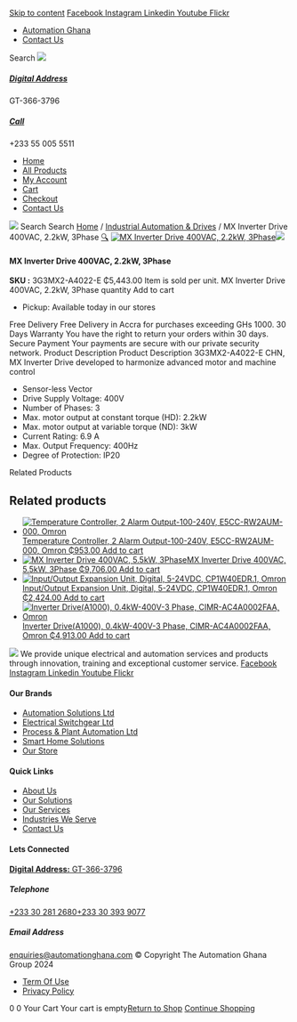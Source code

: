[Skip to content](https://store.automationghana.com/product/mx-inverter-drive-3g3mx2-a4022-e-chn-omron/#content)
[ Facebook ](https://www.facebook.com/automationgh/) [ Instagram ](https://www.instagram.com/automationgh/) [ Linkedin ](https://www.linkedin.com/company/the-automation-ghana-limited/) [ Youtube ](https://www.youtube.com/channel/UCurrRDUSm5oIW39VXjn1u0w) [ Flickr ](https://www.flickr.com/photos/181794037@N07/)
  * [ Automation Ghana ](https://automationghana.com)
  * [ Contact Us ](https://store.automationghana.com/contact/)


Search
[ ![](https://store.automationghana.com/wp-content/uploads/2024/04/Website-TAGG-Logo-BLUE.png) ](https://store.automationghana.com/)
[ ](https://maps.app.goo.gl/m4xeaagWCNbLk4jM6)
#####  [ Digital Address ](https://maps.app.goo.gl/m4xeaagWCNbLk4jM6)
GT-366-3796 
[ ](tel:+233550055511)
#####  [ Call ](tel:+233550055511)
+233 55 005 5511 
  * [Home](https://store.automationghana.com/)
  * [All Products](https://store.automationghana.com/shop/)
  * [My Account](https://store.automationghana.com/my-account/)
  * [Cart](https://store.automationghana.com/cart/)
  * [Checkout](https://store.automationghana.com/checkout/)
  * [Contact Us](https://store.automationghana.com/contact/)


[![](https://store.automationghana.com/wp-content/uploads/2024/04/AutomationGhana_logo_white.png)](https://store.automationghana.com)
Search
Search
[Home](https://store.automationghana.com) / [Industrial Automation & Drives](https://store.automationghana.com/product-category/industrial-automation/) / MX Inverter Drive 400VAC, 2.2kW, 3Phase
[🔍](https://store.automationghana.com/product/mx-inverter-drive-3g3mx2-a4022-e-chn-omron/)
[![MX Inverter Drive 400VAC, 2.2kW, 3Phase](https://store.automationghana.com/wp-content/uploads/2020/04/MX2-series-OMRON.jpg)](https://store.automationghana.com/wp-content/uploads/2020/04/MX2-series-OMRON.jpg)![](https://store.automationghana.com/wp-content/uploads/2020/04/MX2-series-OMRON.jpg)
####  MX Inverter Drive 400VAC, 2.2kW, 3Phase 
**SKU :** 3G3MX2-A4022-E 
₵5,443.00
Item is sold per unit.
MX Inverter Drive 400VAC, 2.2kW, 3Phase quantity
Add to cart
  * Pickup: Available today in our stores


Free Delivery 
Free Delivery in Accra for purchases exceeding GHs 1000. 
30 Days Warranty 
You have the right to return your orders within 30 days. 
Secure Payment 
Your payments are secure with our private security network. 
Product Description
Product Description
3G3MX2-A4022-E CHN, MX Inverter Drive developed to harmonize advanced motor and machine control 
  * Sensor-less Vector
  * Drive Supply Voltage: 400V
  * Number of Phases: 3
  * Max. motor output at constant torque (HD): 2.2kW
  * Max. motor output at variable torque (ND): 3kW
  * Current Rating: 6.9 A
  * Max. Output Frequency: 400Hz
  * Degree of Protection: IP20


Related Products 
## Related products
  * [![Temperature Controller, 2 Alarm Output-100-240V, E5CC-RW2AUM-000, Omron](https://store.automationghana.com/wp-content/uploads/2020/04/E5CC-Omron-temp-controller-300x300.jpg)Temperature Controller, 2 Alarm Output-100-240V, E5CC-RW2AUM-000, Omron ₵953.00 ](https://store.automationghana.com/product/temperature-controller-e5cc-rw2aum-000-omron/)
[Add to cart](https://store.automationghana.com/product/mx-inverter-drive-3g3mx2-a4022-e-chn-omron/?add-to-cart=1591)
  * [![MX Inverter Drive 400VAC, 5.5kW, 3Phase](https://store.automationghana.com/wp-content/uploads/2020/04/MX2-series-OMRON-300x300.jpg)MX Inverter Drive 400VAC, 5.5kW, 3Phase ₵9,706.00 ](https://store.automationghana.com/product/mx-inverter-drive-3g3mx2-a4055-e-chn-omron/)
[Add to cart](https://store.automationghana.com/product/mx-inverter-drive-3g3mx2-a4022-e-chn-omron/?add-to-cart=1580)
  * [![Input/Output Expansion Unit, Digital, 5-24VDC, CP1W40EDR.1, Omron](https://store.automationghana.com/wp-content/uploads/2020/04/CP1W4EDR-IO-EXPANSION-UNIT-300x300.jpg)Input/Output Expansion Unit, Digital, 5-24VDC, CP1W40EDR.1, Omron ₵2,424.00 ](https://store.automationghana.com/product/i-o-expansion-unit-cp1w40edr-1-omron/)
[Add to cart](https://store.automationghana.com/product/mx-inverter-drive-3g3mx2-a4022-e-chn-omron/?add-to-cart=1573)
  * [![Inverter Drive\(A1000\), 0.4kW-400V-3 Phase, CIMR-AC4A0002FAA, Omron](https://store.automationghana.com/wp-content/uploads/2020/04/CIMR-A-A1000-Variable-Freq-Drive.png)Inverter Drive(A1000), 0.4kW-400V-3 Phase, CIMR-AC4A0002FAA, Omron ₵4,913.00 ](https://store.automationghana.com/product/drive-cimr-ac4a0002faa-omron/)
[Add to cart](https://store.automationghana.com/product/mx-inverter-drive-3g3mx2-a4022-e-chn-omron/?add-to-cart=1571)


![](https://store.automationghana.com/wp-content/uploads/2024/04/AutomationGhana_logo_white.png)
We provide unique electrical and automation services and products through innovation, training and exceptional customer service.
[ Facebook ](https://www.facebook.com/automationgh/) [ Instagram ](https://www.instagram.com/automationgh/) [ Linkedin ](https://www.linkedin.com/company/the-automation-ghana-limited/) [ Youtube ](https://www.youtube.com/channel/UCurrRDUSm5oIW39VXjn1u0w) [ Flickr ](https://www.flickr.com/photos/181794037@N07/)
#### Our Brands
  * [ Automation Solutions Ltd ](https://store.automationghana.com/product/mx-inverter-drive-3g3mx2-a4022-e-chn-omron/)
  * [ Electrical Switchgear Ltd ](https://store.automationghana.com/product/mx-inverter-drive-3g3mx2-a4022-e-chn-omron/)
  * [ Process & Plant Automation Ltd ](https://store.automationghana.com/product/mx-inverter-drive-3g3mx2-a4022-e-chn-omron/)
  * [ Smart Home Solutions ](https://store.automationghana.com/product/mx-inverter-drive-3g3mx2-a4022-e-chn-omron/)
  * [ Our Store ](https://store.automationghana.com/product/mx-inverter-drive-3g3mx2-a4022-e-chn-omron/)


#### Quick Links
  * [ About Us ](https://store.automationghana.com/product/mx-inverter-drive-3g3mx2-a4022-e-chn-omron/)
  * [ Our Solutions ](https://store.automationghana.com/product/mx-inverter-drive-3g3mx2-a4022-e-chn-omron/)
  * [ Our Services ](https://store.automationghana.com/product/mx-inverter-drive-3g3mx2-a4022-e-chn-omron/)
  * [ Industries We Serve ](https://store.automationghana.com/product/mx-inverter-drive-3g3mx2-a4022-e-chn-omron/)
  * [ Contact Us ](https://store.automationghana.com/product/mx-inverter-drive-3g3mx2-a4022-e-chn-omron/)


#### Lets Connected
[**Digital Address:** GT-366-3796](https://maps.app.goo.gl/m4xeaagWCNbLk4jM6)
#####  Telephone 
[ +233 30 281 2680](tel:+233302812680)[+233 30 393 9077](https://store.automationghana.com/product/mx-inverter-drive-3g3mx2-a4022-e-chn-omron/+233303939077)
#####  Email Address 
enquiries@automationghana.com 
© Copyright The Automation Ghana Group 2024
  * [ Term Of Use ](https://store.automationghana.com/product/mx-inverter-drive-3g3mx2-a4022-e-chn-omron/)
  * [ Privacy Policy ](https://store.automationghana.com/product/mx-inverter-drive-3g3mx2-a4022-e-chn-omron/)


0
0
Your Cart
Your cart is empty[Return to Shop](https://store.automationghana.com/shop/)
[Continue Shopping](https://store.automationghana.com/product/mx-inverter-drive-3g3mx2-a4022-e-chn-omron/)
